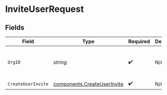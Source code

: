 # InviteUserRequest


## Fields

| Field                                                                      | Type                                                                       | Required                                                                   | Description                                                                | Example                                                                    |
| -------------------------------------------------------------------------- | -------------------------------------------------------------------------- | -------------------------------------------------------------------------- | -------------------------------------------------------------------------- | -------------------------------------------------------------------------- |
| `OrgID`                                                                    | *string*                                                                   | :heavy_check_mark:                                                         | N/A                                                                        | org-6f706e83-0ec1-437a-9a46-7d4281eb2f39                                   |
| `CreateUserInvite`                                                         | [components.CreateUserInvite](../../models/components/createuserinvite.md) | :heavy_check_mark:                                                         | N/A                                                                        |                                                                            |